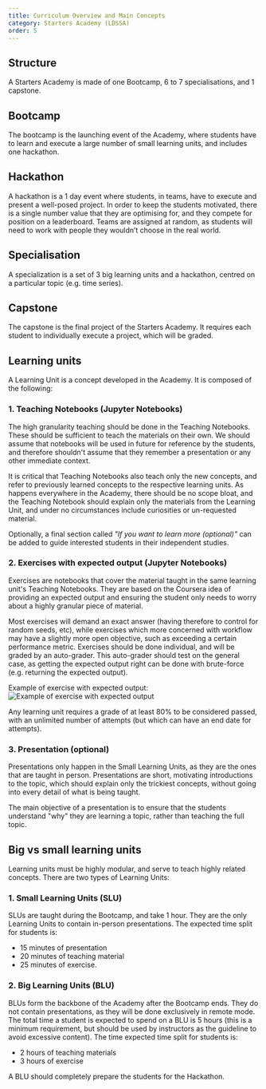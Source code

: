 ```yaml
---
title: Curriculum Overview and Main Concepts
category: Starters Academy (LDSSA)
order: 5
---
```


## Structure

A Starters Academy is made of one Bootcamp, 6 to 7 specialisations, and 1 capstone. 

## Bootcamp 
The bootcamp is the launching event of the Academy, where students have to learn and execute a large number of small learning units, and includes one hackathon. 

## Hackathon 
A hackathon is a 1 day event where students, in teams, have to execute and present a well-posed project. In order to keep the students motivated, there is a single number value that they are optimising for, and they compete for position on a leaderboard. Teams are assigned at random, as students will need to work with people they wouldn’t choose in the real world. 

## Specialisation 
A specialization is a set of 3 big learning units and a hackathon, centred on a particular topic (e.g. time series). 

## Capstone
The capstone is the final project of the Starters Academy. It requires each student to individually execute a project, which will be graded.  

## Learning units

A Learning Unit is a concept developed in the Academy. It is composed of the following: 

### 1. Teaching Notebooks (Jupyter Notebooks)
The high granularity teaching should be done in the Teaching Notebooks. These should be sufficient to teach the materials on their own. We should assume that notebooks will be used in future for reference by the students, and therefore shouldn't assume that they remember a presentation or any other immediate context. 

It is critical that Teaching Notebooks also teach only the new concepts, and refer to previously learned concepts to the respective learning units. As happens everywhere in the Academy, there should be no scope bloat, and the Teaching Notebook should explain only the materials from the Learning Unit, and under no circumstances include curiosities or un-requested material. 

Optionally, a final section called _"If you want to learn more (optional)"_ can be added to guide interested students in their independent studies.  

### 2. Exercises with expected output (Jupyter Notebooks) 
Exercises are notebooks that cover the material taught in the same learning unit's Teaching Notebooks. They are based on the Coursera idea of providing an expected output and ensuring the student only needs to worry about a highly granular piece of material. 

Most exercises will demand an exact answer (having therefore to control for random seeds, etc), while exercises which more concerned with workflow may have a slightly more open objective, such as exceeding a certain performance metric. Exercises should be done individual, and will be graded by an auto-grader. This auto-grader should test on the general case, as getting the expected output right can be done with brute-force (e.g. returning the expected output). 

Example of exercise with expected output: 
![Example of exercise with expected output](https://image.ibb.co/chQ7Kn/Screen_Shot_2018_04_01_at_3_03_42_PM.png)

Any learning unit requires a grade of at least 80% to be considered passed, with an unlimited number of attempts (but which can have an end date for attempts). 

### 3. Presentation (optional)  
Presentations only happen in the Small Learning Units, as they are the ones that are taught in person. Presentations are short, motivating introductions to the topic, which should explain only the trickiest concepts, without going into every detail of what is being taught. 

The main objective of a presentation is to ensure that the students understand "why" they are learning a topic, rather than teaching the full topic. 
 
## Big vs small learning units 
Learning units must be highly modular, and serve to teach highly related concepts. There are two types of Learning Units: 

### 1. Small Learning Units (SLU) 
SLUs are taught during the Bootcamp, and take 1 hour. They are the only Learning Units to contain in-person presentations. 
The expected time split for students is: 
- 15 minutes of presentation
- 20 minutes of teaching material
- 25 minutes of exercise. 

### 2. Big Learning Units (BLU) 
BLUs form the backbone of the Academy after the Bootcamp ends. They do not contain presentations, as they will be done exclusively in remote mode. The total time a student is expected to spend on a BLU is 5 hours (this is a minimum requirement, but should be used by instructors as the guideline to avoid excessive content). 
The time expected time split for students is: 
- 2 hours of teaching materials 
- 3 hours of exercise   

A BLU should completely prepare the students for the Hackathon. 


